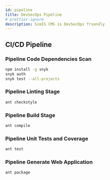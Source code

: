 ```yaml
---
id: pipeline
title: DevSecOps Pipeline
# prettier-ignore
description: SimIS CMS is DevSecOps friendly
---
```


## CI/CD Pipeline

### Pipeline Code Dependencies Scan

```bash
npm install -g snyk
snyk auth
snyk test --all-projects
```

### Pipeline Linting Stage

```bash
ant checkstyle
```

### Pipeline Build Stage

```bash
ant compile
```

### Pipeline Unit Tests and Coverage

```bash
ant test
```

### Pipeline Generate Web Application

```bash
ant package
```

